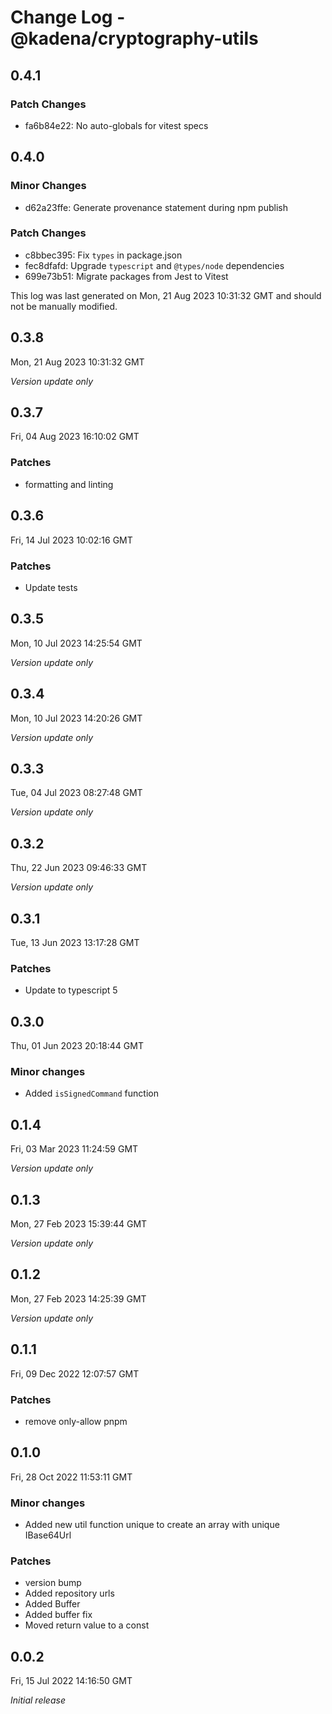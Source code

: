 # Change Log - @kadena/cryptography-utils

## 0.4.1

### Patch Changes

- fa6b84e22: No auto-globals for vitest specs

## 0.4.0

### Minor Changes

- d62a23ffe: Generate provenance statement during npm publish

### Patch Changes

- c8bbec395: Fix `types` in package.json
- fec8dfafd: Upgrade `typescript` and `@types/node` dependencies
- 699e73b51: Migrate packages from Jest to Vitest

This log was last generated on Mon, 21 Aug 2023 10:31:32 GMT and should not be
manually modified.

## 0.3.8

Mon, 21 Aug 2023 10:31:32 GMT

_Version update only_

## 0.3.7

Fri, 04 Aug 2023 16:10:02 GMT

### Patches

- formatting and linting

## 0.3.6

Fri, 14 Jul 2023 10:02:16 GMT

### Patches

- Update tests

## 0.3.5

Mon, 10 Jul 2023 14:25:54 GMT

_Version update only_

## 0.3.4

Mon, 10 Jul 2023 14:20:26 GMT

_Version update only_

## 0.3.3

Tue, 04 Jul 2023 08:27:48 GMT

_Version update only_

## 0.3.2

Thu, 22 Jun 2023 09:46:33 GMT

_Version update only_

## 0.3.1

Tue, 13 Jun 2023 13:17:28 GMT

### Patches

- Update to typescript 5

## 0.3.0

Thu, 01 Jun 2023 20:18:44 GMT

### Minor changes

- Added `isSignedCommand` function

## 0.1.4

Fri, 03 Mar 2023 11:24:59 GMT

_Version update only_

## 0.1.3

Mon, 27 Feb 2023 15:39:44 GMT

_Version update only_

## 0.1.2

Mon, 27 Feb 2023 14:25:39 GMT

_Version update only_

## 0.1.1

Fri, 09 Dec 2022 12:07:57 GMT

### Patches

- remove only-allow pnpm

## 0.1.0

Fri, 28 Oct 2022 11:53:11 GMT

### Minor changes

- Added new util function unique to create an array with unique IBase64Url

### Patches

- version bump
- Added repository urls
- Added Buffer
- Added buffer fix
- Moved return value to a const

## 0.0.2

Fri, 15 Jul 2022 14:16:50 GMT

_Initial release_
